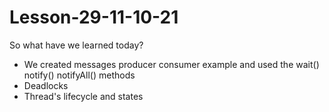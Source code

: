 # Lesson-29-11-10-21

So what have we learned today?

- We created messages producer consumer example and used the wait() notify() notifyAll() methods
- Deadlocks
- Thread's lifecycle and states

